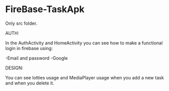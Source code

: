 # FireBase-TaskApk
Only src folder.

AUTH:

In the AuthActivity and HomeActivity you can see how to make a functional login in firebase using:

-Email and password
-Google

DESIGN:

You can see lotties usage and MediaPlayer usage when you add a new task and when you delete it.

